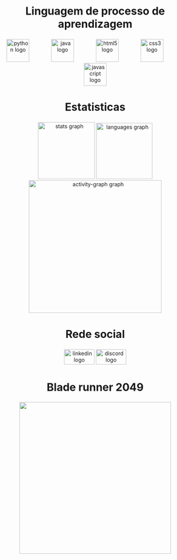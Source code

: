 <h1 align="center">Linguagem de processo de aprendizagem</h1>

###

<p align="left"></p>

###

<div align="center">
  <img src="https://cdn.jsdelivr.net/gh/devicons/devicon/icons/python/python-original.svg" height="60" alt="python logo"  />
  <img width="50" />
  <img src="https://cdn.jsdelivr.net/gh/devicons/devicon/icons/java/java-original.svg" height="60" alt="java logo"  />
  <img width="50" />
  <img src="https://cdn.jsdelivr.net/gh/devicons/devicon/icons/html5/html5-original.svg" height="60" alt="html5 logo"  />
  <img width="50" />
  <img src="https://cdn.jsdelivr.net/gh/devicons/devicon/icons/css3/css3-original.svg" height="60" alt="css3 logo"  />
  <img width="50" />
  <img src="https://cdn.jsdelivr.net/gh/devicons/devicon/icons/javascript/javascript-original.svg" height="60" alt="javascript logo"  />
</div>

###

<p align="left"></p>

###

<h1 align="center">Estatisticas</h1>

###

<p align="left"></p>

###

<div align="center">
  <img src="https://github-readme-stats.vercel.app/api?username=ThePillars&hide_title=false&hide_rank=false&show_icons=true&include_all_commits=true&count_private=true&disable_animations=false&theme=highcontrast&locale=pt-br&hide_border=false&order=1" height="150" alt="stats graph"  />
  <img src="https://github-readme-stats.vercel.app/api/top-langs?username=ThePillars&locale=pt-br&hide_title=false&layout=compact&card_width=320&theme=highcontrast&hide_border=false&order=2" height="148" alt="languages graph"  />
  <img src="https://github-readme-activity-graph.vercel.app/graph?username=ThePillars&radius=16&theme=high-contrast&area=true&order=5&custom_title=The%20Pillars&hide_border=true&hide_title=false" height="350" alt="activity-graph graph"  />
</div>

###

<p align="left"></p>

###

<h1 align="center">Rede social</h1>

###

<p align="left"></p>

###

<div align="center">
  <img src="https://raw.githubusercontent.com/maurodesouza/profile-readme-generator/master/src/assets/icons/social/linkedin/default.svg" width="80" height="40" alt="linkedin logo"  />
  <img src="https://raw.githubusercontent.com/maurodesouza/profile-readme-generator/master/src/assets/icons/social/discord/default.svg" width="80" height="40" alt="discord logo"  />
</div>

###

<h1 align="center">Blade runner 2049</h1>

###

<div align="center">
  <img height="400" src="https://media3.giphy.com/media/v1.Y2lkPTc5MGI3NjExM3dqazU0Z3JmeWsyNndscXd6OXpxMmR0NWpqcTFycjF6azRuOWl1dSZlcD12MV9pbnRlcm5hbF9naWZfYnlfaWQmY3Q9Zw/3o7bug2wkdhpf7kbFS/giphy.webp"  />
</div>

###
###

<!--
**ThePillars/ThePillars** is a ✨ _special_ ✨ repository because its `README.md` (this file) appears on your GitHub profile.

Here are some ideas to get you started:

- 🔭 I’m currently working on ...
- 🌱 I’m currently learning ...
- 👯 I’m looking to collaborate on ...
- 🤔 I’m looking for help with ...
- 💬 Ask me about ...
- 📫 How to reach me: ...
- 😄 Pronouns: ...
- ⚡ Fun fact: ...
-->
